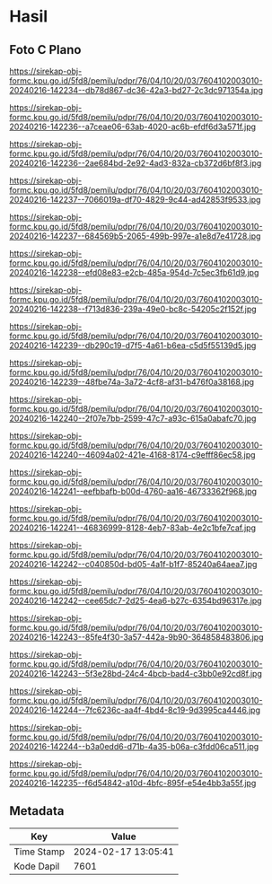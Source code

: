 # Hasil

## Foto C Plano

https://sirekap-obj-formc.kpu.go.id/5fd8/pemilu/pdpr/76/04/10/20/03/7604102003010-20240216-142234--db78d867-dc36-42a3-bd27-2c3dc971354a.jpg

https://sirekap-obj-formc.kpu.go.id/5fd8/pemilu/pdpr/76/04/10/20/03/7604102003010-20240216-142236--a7ceae06-63ab-4020-ac6b-efdf6d3a571f.jpg

https://sirekap-obj-formc.kpu.go.id/5fd8/pemilu/pdpr/76/04/10/20/03/7604102003010-20240216-142236--2ae684bd-2e92-4ad3-832a-cb372d6bf8f3.jpg

https://sirekap-obj-formc.kpu.go.id/5fd8/pemilu/pdpr/76/04/10/20/03/7604102003010-20240216-142237--7066019a-df70-4829-9c44-ad42853f9533.jpg

https://sirekap-obj-formc.kpu.go.id/5fd8/pemilu/pdpr/76/04/10/20/03/7604102003010-20240216-142237--684569b5-2065-499b-997e-a1e8d7e41728.jpg

https://sirekap-obj-formc.kpu.go.id/5fd8/pemilu/pdpr/76/04/10/20/03/7604102003010-20240216-142238--efd08e83-e2cb-485a-954d-7c5ec3fb61d9.jpg

https://sirekap-obj-formc.kpu.go.id/5fd8/pemilu/pdpr/76/04/10/20/03/7604102003010-20240216-142238--f713d836-239a-49e0-bc8c-54205c2f152f.jpg

https://sirekap-obj-formc.kpu.go.id/5fd8/pemilu/pdpr/76/04/10/20/03/7604102003010-20240216-142239--db290c19-d7f5-4a61-b6ea-c5d5f55139d5.jpg

https://sirekap-obj-formc.kpu.go.id/5fd8/pemilu/pdpr/76/04/10/20/03/7604102003010-20240216-142239--48fbe74a-3a72-4cf8-af31-b476f0a38168.jpg

https://sirekap-obj-formc.kpu.go.id/5fd8/pemilu/pdpr/76/04/10/20/03/7604102003010-20240216-142240--2f07e7bb-2599-47c7-a93c-615a0abafc70.jpg

https://sirekap-obj-formc.kpu.go.id/5fd8/pemilu/pdpr/76/04/10/20/03/7604102003010-20240216-142240--46094a02-421e-4168-8174-c9efff86ec58.jpg

https://sirekap-obj-formc.kpu.go.id/5fd8/pemilu/pdpr/76/04/10/20/03/7604102003010-20240216-142241--eefbbafb-b00d-4760-aa16-46733362f968.jpg

https://sirekap-obj-formc.kpu.go.id/5fd8/pemilu/pdpr/76/04/10/20/03/7604102003010-20240216-142241--46836999-8128-4eb7-83ab-4e2c1bfe7caf.jpg

https://sirekap-obj-formc.kpu.go.id/5fd8/pemilu/pdpr/76/04/10/20/03/7604102003010-20240216-142242--c040850d-bd05-4a1f-b1f7-85240a64aea7.jpg

https://sirekap-obj-formc.kpu.go.id/5fd8/pemilu/pdpr/76/04/10/20/03/7604102003010-20240216-142242--cee65dc7-2d25-4ea6-b27c-6354bd96317e.jpg

https://sirekap-obj-formc.kpu.go.id/5fd8/pemilu/pdpr/76/04/10/20/03/7604102003010-20240216-142243--85fe4f30-3a57-442a-9b90-364858483806.jpg

https://sirekap-obj-formc.kpu.go.id/5fd8/pemilu/pdpr/76/04/10/20/03/7604102003010-20240216-142243--5f3e28bd-24c4-4bcb-bad4-c3bb0e92cd8f.jpg

https://sirekap-obj-formc.kpu.go.id/5fd8/pemilu/pdpr/76/04/10/20/03/7604102003010-20240216-142244--7fc6236c-aa4f-4bd4-8c19-9d3995ca4446.jpg

https://sirekap-obj-formc.kpu.go.id/5fd8/pemilu/pdpr/76/04/10/20/03/7604102003010-20240216-142244--b3a0edd6-d71b-4a35-b06a-c3fdd06ca511.jpg

https://sirekap-obj-formc.kpu.go.id/5fd8/pemilu/pdpr/76/04/10/20/03/7604102003010-20240216-142235--f6d54842-a10d-4bfc-895f-e54e4bb3a55f.jpg


## Metadata

| Key        | Value               |
| ---------- | ------------------- |
| Time Stamp | 2024-02-17 13:05:41 |
| Kode Dapil | 7601                |



